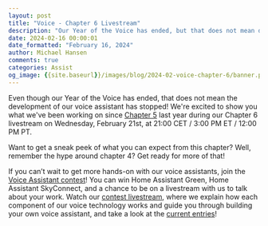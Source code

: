 ```yaml
---
layout: post
title: "Voice - Chapter 6 Livestream"
description: "Our Year of the Voice has ended, but that does not mean development has stopped! In our Chapter 6 livestream we're excited to show you what we've been working on since last year."
date: 2024-02-16 00:00:01
date_formatted: "February 16, 2024"
author: Michael Hansen
comments: true
categories: Assist
og_image: {{site.baseurl}}/images/blog/2024-02-voice-chapter-6/banner.png
---
```


Even though our Year of the Voice has ended, that does not mean the development of our voice assistant has stopped! We're excited to show you what we've been working on since [Chapter 5](https://www.youtube.com/live/djEkgoS5dDQ) last year during our Chapter 6 livestream on Wednesday, February 21st, at 21:00 CET / 3:00 PM ET / 12:00 PM PT.

Want to get a sneak peek of what you can expect from this chapter? Well, remember the hype around chapter 4? Get ready for more of that!

<lite-youtube videoid="NQIv3nsu7dE" videotitle="Voice - Chapter 6"></lite-youtube>

If you can’t wait to get more hands-on with our voice assistants, join the [Voice Assistant contest](https://www.home-assistant.io/blog/2024/01/17/voice-assistant-contest/)! You can win Home Assistant Green, Home Assistant SkyConnect, and a chance to be on a livestream with us to talk about your work. Watch our [contest livestream](https://www.youtube.com/live/99lGuB4J-4o), where we explain how each component of our voice technology works and guide you through building your own voice assistant, and take a look at the [current entries](https://community.home-assistant.io/c/voice-assistant-contest/60)!
